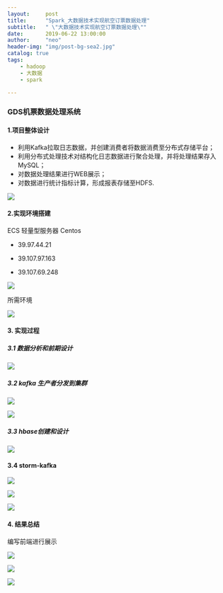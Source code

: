 ```yaml
---
layout:     post
title:      "Spark_大数据技术实现航空订票数据处理"
subtitle:   " \"大数据技术实现航空订票数据处理\""
date:       2019-06-22 13:00:00
author:     "neo"
header-img: "img/post-bg-sea2.jpg"
catalog: true
tags:
    - hadoop
    - 大数据
    - spark

---
```


### **GDS**机票数据处理系统

#### 1.项目整体设计

+ 利用Kafka拉取日志数据，并创建消费者将数据消费至分布式存储平台；
+ 利用分布式处理技术对结构化日志数据进行聚合处理，并将处理结果存入MySQL；
+ 对数据处理结果进行WEB展示；
+ 对数据进行统计指标计算，形成报表存储至HDFS.

![](https://neoyanghc-picture.oss-cn-beijing.aliyuncs.com/20190626172132.png)

#### 2.实现环境搭建

ECS 轻量型服务器 Centos

+ 39.97.44.21

+ 39.107.97.163

+ 39.107.69.248

![](https://neoyanghc-picture.oss-cn-beijing.aliyuncs.com/20190626172239.png)

所需环境

![](https://neoyanghc-picture.oss-cn-beijing.aliyuncs.com/20190626172254.png)

#### 3. 实现过程

##### 3.1 数据分析和前期设计

![](https://neoyanghc-picture.oss-cn-beijing.aliyuncs.com/20190626172408.png)

##### 3.2 kafka 生产者分发到集群

![](https://neoyanghc-picture.oss-cn-beijing.aliyuncs.com/20190626172509.png)

![](https://neoyanghc-picture.oss-cn-beijing.aliyuncs.com/20190626172527.png)

##### 3.3 hbase创建和设计

![](https://neoyanghc-picture.oss-cn-beijing.aliyuncs.com/20190626172755.png)



#### 3.4 storm-kafka

![](https://neoyanghc-picture.oss-cn-beijing.aliyuncs.com/20190626172852.png)

![](https://neoyanghc-picture.oss-cn-beijing.aliyuncs.com/20190626172842.png)

![](https://neoyanghc-picture.oss-cn-beijing.aliyuncs.com/20190626172831.png)

#### 4. 结果总结

编写前端进行展示

![](https://neoyanghc-picture.oss-cn-beijing.aliyuncs.com/20190626173001.png)

![](https://neoyanghc-picture.oss-cn-beijing.aliyuncs.com/20190626172947.png)

![](https://neoyanghc-picture.oss-cn-beijing.aliyuncs.com/20190626172928.png)